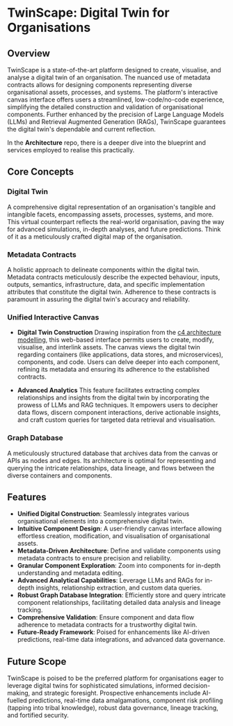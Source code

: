 # TwinScape: Digital Twin for Organisations

## Overview

TwinScape is a state-of-the-art platform designed to create, visualise, and analyse a digital twin of an organisation. The nuanced use of metadata contracts allows for designing components representing diverse organisational assets, processes, and systems. The platform's interactive canvas interface offers users a streamlined, low-code/no-code experience, simplifying the detailed construction and validation of organisational components. Further enhanced by the precision of Large Language Models (LLMs) and Retrieval Augmented Generation (RAGs), TwinScape guarantees the digital twin's dependable and current reflection.

In the **Architecture** repo, there is a deeper dive into the blueprint and services employed to realise this practically.

## Core Concepts

### Digital Twin
A comprehensive digital representation of an organisation's tangible and intangible facets, encompassing assets, processes, systems, and more. This virtual counterpart reflects the real-world organisation, paving the way for advanced simulations, in-depth analyses, and future predictions. Think of it as a meticulously crafted digital map of the organisation.

### Metadata Contracts
A holistic approach to delineate components within the digital twin. Metadata contracts meticulously describe the expected behaviour, inputs, outputs, semantics, infrastructure, data, and specific implementation attributes that constitute the digital twin. Adherence to these contracts is paramount in assuring the digital twin's accuracy and reliability.

### Unified Interactive Canvas
* **Digital Twin Construction**
Drawing inspiration from the [c4 architecture modelling](https://c4model.com/), this web-based interface permits users to create, modify, visualise, and interlink assets. The canvas views the digital twin regarding containers (like applications, data stores, and microservices), components, and code. Users can delve deeper into each component, refining its metadata and ensuring its adherence to the established contracts.

* **Advanced Analytics**
This feature facilitates extracting complex relationships and insights from the digital twin by incorporating the prowess of LLMs and RAG techniques. It empowers users to decipher data flows, discern component interactions, derive actionable insights, and craft custom queries for targeted data retrieval and visualisation.

### Graph Database
A meticulously structured database that archives data from the canvas or APIs as nodes and edges. Its architecture is optimal for representing and querying the intricate relationships, data lineage, and flows between the diverse containers and components.

## Features

- **Unified Digital Construction**: Seamlessly integrates various organisational elements into a comprehensive digital twin.
- **Intuitive Component Design**: A user-friendly canvas interface allowing effortless creation, modification, and visualisation of organisational assets.
- **Metadata-Driven Architecture**: Define and validate components using metadata contracts to ensure precision and reliability.
- **Granular Component Exploration**: Zoom into components for in-depth understanding and metadata editing.
- **Advanced Analytical Capabilities**: Leverage LLMs and RAGs for in-depth insights, relationship extraction, and custom data queries.
- **Robust Graph Database Integration**: Efficiently store and query intricate component relationships, facilitating detailed data analysis and lineage tracking.
- **Comprehensive Validation**: Ensure component and data flow adherence to metadata contracts for a trustworthy digital twin.
- **Future-Ready Framework**: Poised for enhancements like AI-driven predictions, real-time data integrations, and advanced data governance.

## Future Scope

TwinScape is poised to be the preferred platform for organisations eager to leverage digital twins for sophisticated simulations, informed decision-making, and strategic foresight. Prospective enhancements include AI-fuelled predictions, real-time data amalgamations, component risk profiling (tapping into tribal knowledge), robust data governance, lineage tracking, and fortified security.
